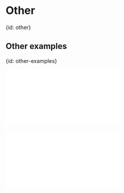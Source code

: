 # Other
{id: other}


## Other examples
{id: other-examples}


![](examples/other/PrintAdd.java)

![](examples/other/Characters.java)

